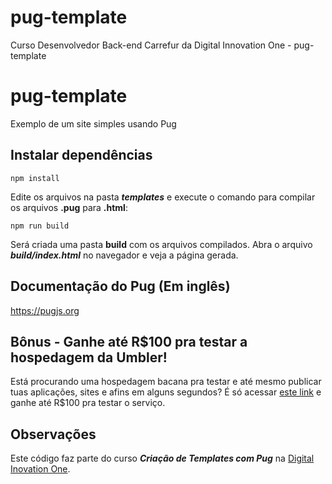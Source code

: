 # pug-template
Curso Desenvolvedor Back-end Carrefur da Digital Innovation One - pug-template

# pug-template
Exemplo de um site simples usando Pug

## Instalar dependências
`npm install`

Edite os arquivos na pasta **_templates_** e execute o comando para compilar os arquivos **.pug** para **.html**:

`npm run build`

Será criada uma pasta **build** com os arquivos compilados. Abra o arquivo **_build/index.html_** no navegador e veja a página gerada.

## Documentação do Pug (Em inglês)
https://pugjs.org

## Bônus - Ganhe até R$100 pra testar a hospedagem da Umbler!
Está procurando uma hospedagem bacana pra testar e até mesmo publicar tuas aplicações, sites e afins em alguns segundos? É só acessar [este link](http://bit.ly/CreditosNaUmbler) e ganhe até R$100 pra testar o serviço. 

## Observações
Este código faz parte do curso **_Criação de Templates com Pug_** na [Digital Inovation One](https://digitalinnovation.one).

